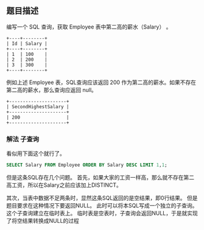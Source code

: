 ## 题目描述
编写一个 SQL 查询，获取 Employee 表中第二高的薪水（Salary） 。
```
+----+--------+
| Id | Salary |
+----+--------+
| 1  | 100    |
| 2  | 200    |
| 3  | 300    |
+----+--------+
```
例如上述 Employee 表，SQL查询应该返回 200 作为第二高的薪水。如果不存在第二高的薪水，那么查询应返回 null。
```
+---------------------+
| SecondHighestSalary |
+---------------------+
| 200                 |
+---------------------+
```

### 解法 子查询
看似用下面这个就行了。
```sql
SELECT Salary FROM Employee ORDER BY Salary DESC LIMIT 1,1;
```

但是这条SQL存在几个问题。
首先，如果大家的工资一样高，那么就不存在第二高工资，所以在Salary之前应该加上DISTINCT。

其次，当表中数据不足两条时，显然这条SQL返回的是空结果，即0行结果。
但是题目要求在这种情况下要返回NULL。
此时可以将本SQL写成一个独立的子查询。这个子查询建立在临时表上。
临时表是空表时，子查询会返回NULL，于是就实现了将空结果转换成NULL的过程
